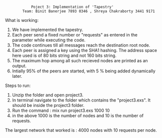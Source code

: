 				Poject 3: Implementation of 'Tapestry'
			Team: Binit Banerjee 7893 0346 , Shreya Chakraborty 3441 9171

What is working:
1. We have implemented the tapestry.
2. Each peer send a fixed number or "requests" as entered in the parameter while executing the code.
3. The code continues till all messages reach the destination root node.
4. Each peer is assigned a key using the SHA1 hashing. The address space here used is of 80 bits string and not 160 bits string.
4. The maximum hop among all such recieved nodes are printed as an output.
5. Intially 95% of the peers are started, with 5 % being added dynamically later.


Steps to run:
1. Unzip the folder and open project3.
2. In terminal navigate to the folder which contains the "project3.exs". It should be inside the project3 folder.
3. Run the command : mix run project3.exs 1000 10 
4. in the above 1000 is the number of nodes and 10 is the number of requests.

The largest network that worked is :
4000 nodes with 10 requests per node.
				      


